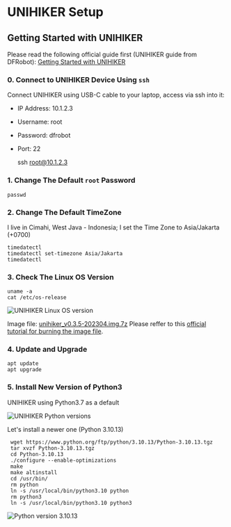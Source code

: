 # UNIHIKER Setup

## Getting Started with UNIHIKER

Please read the following official guide first (UNIHIKER guide from DFRobot):
[Getting Started with UNIHIKER](https://www.unihiker.com/wiki/get-started)

### 0. Connect to UNIHIKER Device Using `ssh`

Connect UNIHIKER using USB-C cable to your laptop, access via ssh into it:

* IP Address: 10.1.2.3
* Username: root
* Password: dfrobot
* Port: 22

    ssh root@10.1.2.3


### 1. Change The Default `root` Password

    passwd

### 2. Change The Default TimeZone

I live in Cimahi, West Java - Indonesia; I set the Time Zone to Asia/Jakarta (+0700)

    timedatectl
    timedatectl set-timezone Asia/Jakarta
    timedatectl

### 3. Check The Linux OS Version

    uname -a
    cat /etc/os-release

![UNIHIKER Linux OS version](https://raw.githubusercontent.com/danito-net/UNIHIKER-Setup/main/images/unihiker-linux-os-version.png)

Image file: [unihiker_v0.3.5-202304.img.7z](https://download3.dfrobot.com.cn/unihiker/img/unihiker_v0.3.5-202304.img.7z)
Please reffer to this [official tutorial for burning the image file](https://www.unihiker.com/wiki/burner).

### 4. Update and Upgrade

    apt update
    apt upgrade


### 5. Install New Version of Python3

UNIHIKER using Python3.7 as a default

![UNIHIKER Python versions](https://raw.githubusercontent.com/danito-net/UNIHIKER-Setup/main/images/unihiker-python-versions.png)

Let's install a newer one (Python 3.10.13)

     wget https://www.python.org/ftp/python/3.10.13/Python-3.10.13.tgz
     tar xvzf Python-3.10.13.tgz
     cd Python-3.10.13
     ./configure --enable-optimizations
     make
     make altinstall
     cd /usr/bin/
     rm python
     ln -s /usr/local/bin/python3.10 python
     rm python3
     ln -s /usr/local/bin/python3.10 python3
     
![Python version 3.10.13](https://raw.githubusercontent.com/danito-net/UNIHIKER-Setup/main/images/unihiker-python-version3.10.13.png)

